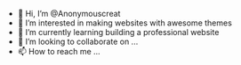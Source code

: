 - 👋 Hi, I’m @Anonymouscreat
- 👀 I’m interested in making websites with awesome themes
- 🌱 I’m currently learning building a professional website
- 💞️ I’m looking to collaborate on ...
- 📫 How to reach me ...

<!---
Anonymouscreat/Anonymouscreat is a ✨ special ✨ repository because its `README.md` (this file) appears on your GitHub profile.
You can click the Preview link to take a look at your changes.
--->
